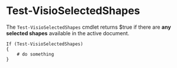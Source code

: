 # Test-VisioSelectedShapes

The `Test-VisioSelectedShapes` cmdlet returns $true if there are **any selected shapes** available in the active document.

```text
If (Test-VisioSelectedShapes)
{
    # do something  
}
```

